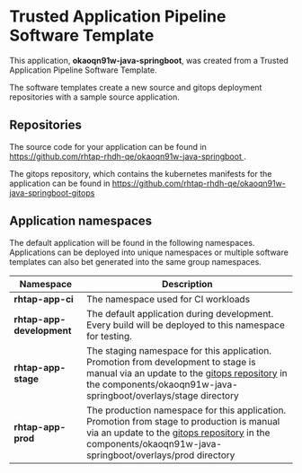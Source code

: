 # Trusted Application Pipeline Software Template

This application, **okaoqn91w-java-springboot**, was created from a Trusted Application Pipeline Software Template.

The software templates create a new source and gitops deployment repositories with a sample source application. 

## Repositories

The source code for your application can be found in [https://github.com/rhtap-rhdh-qe/okaoqn91w-java-springboot ](https://github.com/rhtap-rhdh-qe/okaoqn91w-java-springboot ).
 
The gitops repository, which contains the kubernetes manifests for the application can be found in 
[https://github.com/rhtap-rhdh-qe/okaoqn91w-java-springboot-gitops ](https://github.com/rhtap-rhdh-qe/okaoqn91w-java-springboot-gitops ) 

## Application namespaces 

The default application will be found in the following namespaces. Applications can be deployed into unique namespaces or multiple software templates can also bet generated into the same group namespaces.  

|  Namespace   |  Description   |  
| -------- | -------- |
| **rhtap-app-ci** | The namespace used for CI workloads |
| **rhtap-app-development** | The default application during development. Every build will be deployed to this namespace for testing. |
| **rhtap-app-stage** | The staging namespace for this application. Promotion from development to stage is manual via an update to the [gitops repository](https://github.com/rhtap-rhdh-qe/okaoqn91w-java-springboot-gitops ) in the components/okaoqn91w-java-springboot/overlays/stage directory |
| **rhtap-app-prod** | The production namespace for this application. Promotion from stage to production is manual via an update to the [gitops repository](https://github.com/rhtap-rhdh-qe/okaoqn91w-java-springboot-gitops ) in the components/okaoqn91w-java-springboot/overlays/prod directory |